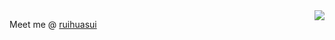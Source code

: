 <img align="right" src="https://github-readme-stats.vercel.app/api?username=ruihuasui&show_icons=true&theme=dark" />

Meet me @ [ruihuasui](https://ruihuasui.github.io/ruihuasui/)

